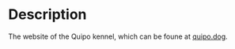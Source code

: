 # Description

The website of the Quipo kennel, which can be foune at [quipo.dog](https://quipo.dog).
